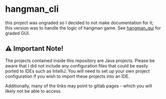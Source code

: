 # hangman_cli
this project was ungraded so I decided to not make documentation for it;
this version was to handle the logic of hangman game. See [hangman_gui](../hangman_gui/README.md) for graded GUI.

## ⚠️ Important Note!

The projects contained inside this repository are Java projects. Please be aware that I did not include any configuration files that could be easily ported to IDEs such as IntelliJ. You will need to set up your own project configuration if you wish to import these projects into an IDE.
 
Additionally, many of the links may point to gitlab pages - which you will likely not be able to access.

